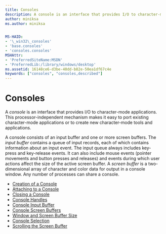 ```yaml
---
title: Consoles
description: A console is an interface that provides I/O to character-mode applications. This processor-independent mechanism makes it easy to port existing character-mode applications or to create new character-mode tools and applications.
author: miniksa
ms.author: miniksa


MS-HAID:
- '\_win32\_consoles'
- 'base.consoles'
- 'consoles.consoles'
MSHAttr:
- 'PreferredSiteName:MSDN'
- 'PreferredLib:/library/windows/desktop'
ms.assetid: 16148ce6-d3be-40dd-b82e-50ea1df67c4e
keywords: ["consoles", "consoles,described"]
---
```


# Consoles


A *console* is an interface that provides I/O to character-mode applications. This processor-independent mechanism makes it easy to port existing character-mode applications or to create new character-mode tools and applications.

A console consists of an input buffer and one or more screen buffers. The *input buffer* contains a queue of input records, each of which contains information about an input event. The input queue always includes key-press and key-release events. It can also include mouse events (pointer movements and button presses and releases) and events during which user actions affect the size of the active screen buffer. A *screen buffer* is a two-dimensional array of character and color data for output in a console window. Any number of processes can share a console.

-   [Creation of a Console](creation-of-a-console.md)
-   [Attaching to a Console](attaching-to-a-console.md)
-   [Closing a Console](closing-a-console.md)
-   [Console Handles](console-handles.md)
-   [Console Input Buffer](console-input-buffer.md)
-   [Console Screen Buffers](console-screen-buffers.md)
-   [Window and Screen Buffer Size](window-and-screen-buffer-size.md)
-   [Console Selection](console-selection.md)
-   [Scrolling the Screen Buffer](scrolling-the-screen-buffer.md)

 

 




